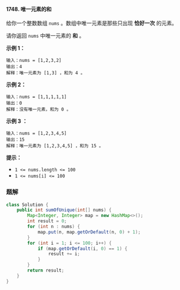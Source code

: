 #### 1748. 唯一元素的和

给你一个整数数组 `nums` 。数组中唯一元素是那些只出现 **恰好一次** 的元素。

请你返回 `nums` 中唯一元素的 **和** 。

**示例 1：**

```shell
输入：nums = [1,2,3,2]
输出：4
解释：唯一元素为 [1,3] ，和为 4 。
```

**示例 2：**

```shell
输入：nums = [1,1,1,1,1]
输出：0
解释：没有唯一元素，和为 0 。
```

**示例 3 ：**

```shell
输入：nums = [1,2,3,4,5]
输出：15
解释：唯一元素为 [1,2,3,4,5] ，和为 15 。
```

**提示：**

- `1 <= nums.length <= 100`
- `1 <= nums[i] <= 100`

### 题解

```java
class Solution {
    public int sumOfUnique(int[] nums) {
        Map<Integer, Integer> map = new HashMap<>();
        int result = 0;
        for (int n : nums) {
            map.put(n, map.getOrDefault(n, 0) + 1);
        }
        for (int i = 1; i <= 100; i++) {
            if (map.getOrDefault(i, 0) == 1) {
                result += i;
            }
        }
        return result;
    }
}
```


